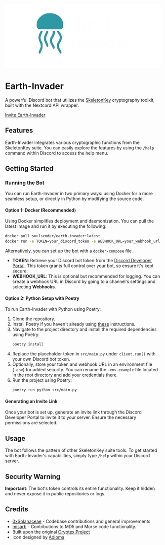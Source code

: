 ![title](assets/title.png)
# Earth-Invader

A powerful Discord bot that utilizes the [SkeletonKey](https://github.com/CosmodiumCS/SkeletonKey) cryptography toolkit, built with the Nextcord API wrapper.

[Invite Earth-Invader](https://discord.com/api/oauth2/authorize?client_id=993324580125032538&permissions=8&scope=applications.commands+bot)

## Features
Earth-Invader integrates various cryptographic functions from the SkeletonKey suite. You can easily explore the features by using the `/help` command within Discord to access the help menu.

## Getting Started

### Running the Bot
You can run Earth-Invader in two primary ways: using Docker for a more seamless setup, or directly in Python by modifying the source code.

#### Option 1: Docker (Recommended)
Using Docker simplifies deployment and daemonization. You can pull the latest image and run it by executing the following:

```bash
docker pull soulsender/earth-invader:latest
docker run -e TOKEN=your_discord_token -e WEBHOOK_URL=your_webhook_url earth-invader
```

Alternatively, you can set up the bot with a `docker-compose` file. 

- **TOKEN**: Retrieve your Discord bot token from the [Discord Developer Portal](https://discord.com/developers/docs/intro). This token grants full control over your bot, so ensure it's kept secure.
- **WEBHOOK_URL**: This is optional but recommended for logging. You can create a webhook URL in Discord by going to a channel's settings and selecting **Webhooks**.

#### Option 2: Python Setup with Poetry
To run Earth-Invader with Python using Poetry:

1. Clone the repository.
2. Install Poetry if you haven't already using [these](https://python-poetry.org/docs/#installing-with-pipx) instructions.
3. Navigate to the project directory and install the required dependencies using Poetry:
    ```sh
    poetry install
    ```
4. Replace the placeholder token in `src/main.py` under `client.run()` with your own Discord bot token.
5. Optionally, store your token and webhook URL in an environment file (`.env`) for added security. You can rename the `.env.example` file located in the root directory and add your credentials there.
6. Run the project using Poetry:
    ```sh
    poetry run python src/main.py
    ```

#### Generating an Invite Link
Once your bot is set up, generate an invite link through the Discord Developer Portal to invite it to your server. Ensure the necessary permissions are selected.

## Usage
The bot follows the pattern of other SkeletonKey suite tools. To get started with Earth-Invader's capabilities, simply type `/help` within your Discord server.

## Security Warning
**Important**: The bot's token controls its entire functionality. Keep it hidden and never expose it in public repositories or logs.

## Credits
- [0xSolanaceae](https://github.com/0xSolanaceae) - Codebase contributions and general improvements.
- [misarb](https://github.com/Soulsender/Earth-Invader/pull/6) - Contributions to MD5 and Morse code functionality.
- Built upon the original [Cryptex Project](https://github.com/SSGorg/Cryptex)
- Icon designed by [Adioma](https://adioma.com)